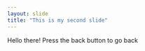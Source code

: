```yaml
---
layout: slide
title: "This is my second slide"
---
```

Hello there!
Press the back button to go back